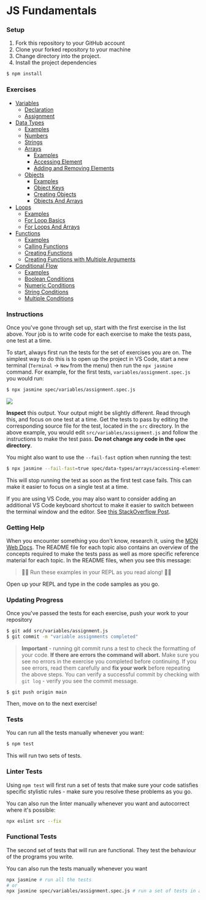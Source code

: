 # JS Fundamentals

### Setup

1. Fork this repository to your GitHub account
2. Clone your forked repository to your machine
3. Change directory into the project.
4. Install the project dependencies

```sh
$ npm install
```

### Exercises
- [Variables](./src/variables)
  - [Declaration](./src/variables/declaration.js)
  - [Assignment](./src/variables/assignment.js)
- [Data Types](./src/data-types/README.md)
  - [Examples](./src/data-types/example.js)
  - [Numbers](./src/data-types/numbers.js)
  - [Strings](./src/data-types/strings.js)
  - [Arrays](./src/data-types/arrays/README.md)
    - [Examples](./src/data-types/arrays/example.js)
    - [Accessing Element](./src/data-types/arrays/accessing-elements.js)
    - [Adding and Removing Elements](./src/data-types/arrays/adding-removing-elements.js)
  - [Objects](./src/data-types/objects/README.md)
    - [Examples](./src/data-types/objects/example.js)
    - [Object Keys](./src/data-types/objects/object-key.js)
    - [Creating Objects](./src/data-types/objects/creating-objects.js)
    - [Objects And Arrays](./src/data-types/objects/objects-and-arrays.js)
- [Loops](./src/loops/README.md)
  - [Examples](./src/loops/example.js)
  - [For Loop Basics](./src/loops/for-loop-basics.js)
  - [For Loops And Arrays](./src/loops/for-loops-and-arrays.js)
- [Functions](./src/functions/README.md)
  - [Examples](./src/functions/example.js)
  - [Calling Functions](./src/functions/calling-functions.js)
  - [Creating Functions]('./src/functions/creating-functions.js')
  - [Creating Functions with Multiple Arguments](./src/functions/creating-functions-multiple-args.js)
- [Conditional Flow](./src/conditional-flow/README.md)
  - [Examples](./src/conditional-flow/example.js)
  - [Boolean Conditions](./src/conditional-flow/boolean-conditions.js)
  - [Numeric Conditions](./src/conditional-flow/numeric-conditions.js)
  - [String Conditions](./src/conditional-flow/string-conditions.js)
  - [Multiple Conditions](./src/conditional-flow/multiple-conditions.js)

### Instructions

Once you've gone through set up, start with the first exercise in the list above. Your job is to write code for each exercise to make the tests pass, one test at a time.

To start, always first run the tests for the set of exercises you are on. The simplest way to do this is to open up the project in VS Code, start a new terminal (`Terminal` -> `New` from the menu)  then run the `npx jasmine` command. For example, for the first tests, `variables/assignment.spec.js` you would run:

```sh
$ npx jasmine spec/variables/assignment.spec.js
```
![](./_images/test-output1.png)

**Inspect** this output. Your output might be slightly different. Read through this, and focus on one test at a time. Get the tests to pass by editing the corresponding source file for the test, located in the `src` directory. In the above example, you would edit `src/variables/assignment.js` and follow the instructions to make the test pass. **Do not change any code in the `spec` directory**.

You might also want to use the `--fail-fast` option when running the test:

```sh
$ npx jasmine --fail-fast=true spec/data-types/arrays/accessing-elements.spec.js
```

This will stop running the test as soon as the first test case fails. This can make it easier to focus on a single test at a time. 

If you are using VS Code, you may also want to consider adding an additional VS Code keyboard shortcut to make it easier to switch between the terminal window and the editor. See [this StackOverflow Post](https://stackoverflow.com/a/43012779).

### Getting Help

When you encounter something you don't know, research it, using the [MDN Web Docs](https://developer.mozilla.org/en-US/docs/Web/JavaScript/Reference). The README file for each topic also contains an overview of the concepts required to make the tests pass as well as more specific reference material for each topic. In the README files, when you see this message:

> 👨‍💻 Run these examples in your REPL as you read along! 👨‍💻

Open up your REPL and type in the code samples as you go. 

### Updating Progress

Once you've passed the tests for each exercise, push your work to your repository
```sh
$ git add src/variables/assignment.js
$ git commit -m "variable assignments completed"
```

> **Important** - running git commit runs a test to check the formatting of your code. **If there are errors the command will abort.**
> Make sure you see no errors in the exercise you completed before continuing. If you see errors, read them carefully and **fix your work** before repeating the above steps.
> You can verify a successful commit by checking with `git log` - verify you see the commit message.
```
$ git push origin main
```
Then, move on to the next exercise!


### Tests
You can run all the tests manually whenever you want:
```sh
$ npm test
```

This will run two sets of tests.

### Linter Tests
Using `npm test` will first run a set of tests that make sure your code satisfies specific stylistic rules - make sure you resolve these problems as you go.

You can also run the linter manually whenever you want and autocorrect where it's possible:
```sh
npx eslint src --fix
```

### Functional Tests
The second set of tests that will run are functional. They test the behaviour of the programs you write.

You can also run the tests manually whenever you want
```sh
npx jasmine # run all the tests
# or
npx jasmine spec/variables/assignment.spec.js # run a set of tests in a spec file
```
